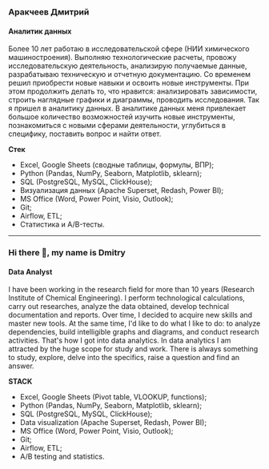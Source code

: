 ### Аракчеев Дмитрий
#### Аналитик данных
Более 10 лет работаю в исследовательской сфере (НИИ химического машиностроения). Выполняю технологические расчеты, провожу исследовательскую деятельность, анализирую получаемые данные, разрабатываю техническую и отчетную документацию. 
Со временем решил приобрести новые навыки и освоить новые инструменты. При этом продолжить делать то, что нравится: анализировать зависимости, строить наглядные графики и диаграммы, проводить исследования. Так я пришел в аналитику данных.
В аналитике данных меня привлекает большое количество возможностей изучить новые инструменты, познакомиться с новыми сферами деятельности, углубиться в специфику, поставить вопрос и найти ответ.

**Стек**

- Excel, Google Sheets (сводные таблицы, формулы, ВПР);
- Python (Pandas, NumPy, Seaborn, Matplotlib, sklearn);
- SQL (PostgreSQL, MySQL, ClickHouse);
- Визуализация данных (Apache Superset, Redash, Power BI);
- MS Office (Word, Power Point, Visio, Outlook);
- Git;
- Airflow, ETL;
- Статистика и A/B-тесты.

______________________________________________________________________________

### Hi there 👋, my name is Dmitry
#### Data Analyst
I have been working in the research field for more than 10 years (Research Institute of Chemical Engineering).
I perform technological calculations, carry out researches, analyze the data obtained, develop technical documentation and reports.
Over time, I decided to acquire new skills and master new tools. At the same time, I'd like to do what I like to do: to analyze dependencies, build intelligible graphs and diagrams, and conduct research activities. That's how I got into data analytics.
In data analytics I am attracted by the huge scope for study and work. There is always something to study, explore, delve into the specifics, raise a question and find an answer.

**STACK**

- Excel, Google Sheets (Pivot table, VLOOKUP, functions);
- Python (Pandas, NumPy, Seaborn, Matplotlib, sklearn);
- SQL (PostgreSQL, MySQL, ClickHouse);
- Data visualization (Apache Superset, Redash, Power BI);
- MS Office (Word, Power Point, Visio, Outlook);
- Git;
- Airflow, ETL;
- A/B testing and statistics.


<!--
**dmitry-arakcheev/dmitry-arakcheev** is a ✨ _special_ ✨ repository because its `README.md` (this file) appears on your GitHub profile.

